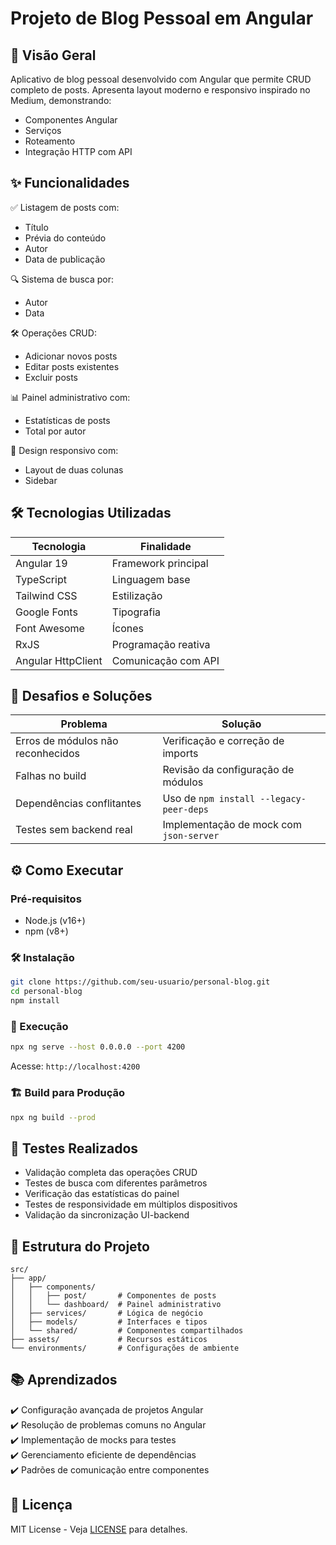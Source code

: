 # Projeto de Blog Pessoal em Angular  

## 📝 Visão Geral  
Aplicativo de blog pessoal desenvolvido com Angular que permite CRUD completo de posts. Apresenta layout moderno e responsivo inspirado no Medium, demonstrando:  
- Componentes Angular  
- Serviços  
- Roteamento  
- Integração HTTP com API  

## ✨ Funcionalidades  
✅ Listagem de posts com:  
- Título  
- Prévia do conteúdo  
- Autor  
- Data de publicação  

🔍 Sistema de busca por:  
- Autor  
- Data  

🛠️ Operações CRUD:  
- Adicionar novos posts  
- Editar posts existentes  
- Excluir posts  

📊 Painel administrativo com:  
- Estatísticas de posts  
- Total por autor  

📱 Design responsivo com:  
- Layout de duas colunas  
- Sidebar  

## 🛠️ Tecnologias Utilizadas  
| Tecnologia | Finalidade |
|------------|------------|
| Angular 19 | Framework principal |
| TypeScript | Linguagem base |
| Tailwind CSS | Estilização |
| Google Fonts | Tipografia |
| Font Awesome | Ícones |
| RxJS | Programação reativa |
| Angular HttpClient | Comunicação com API |

## 🚧 Desafios e Soluções  
| Problema | Solução |
|----------|---------|
| Erros de módulos não reconhecidos | Verificação e correção de imports |
| Falhas no build | Revisão da configuração de módulos |
| Dependências conflitantes | Uso de `npm install --legacy-peer-deps` |
| Testes sem backend real | Implementação de mock com `json-server` |

## ⚙️ Como Executar  

### Pré-requisitos  
- Node.js (v16+)  
- npm (v8+)  

### 🛠️ Instalação  
```bash
git clone https://github.com/seu-usuario/personal-blog.git
cd personal-blog
npm install
```

### 🚀 Execução  
```bash
npx ng serve --host 0.0.0.0 --port 4200
```
Acesse: `http://localhost:4200`

### 🏗️ Build para Produção  
```bash
npx ng build --prod
```

## 🧪 Testes Realizados  
- Validação completa das operações CRUD  
- Testes de busca com diferentes parâmetros  
- Verificação das estatísticas do painel  
- Testes de responsividade em múltiplos dispositivos  
- Validação da sincronização UI-backend  

## 📂 Estrutura do Projeto  
```
src/
├── app/
│   ├── components/
│   │   ├── post/       # Componentes de posts
│   │   └── dashboard/  # Painel administrativo
│   ├── services/       # Lógica de negócio
│   ├── models/         # Interfaces e tipos
│   └── shared/         # Componentes compartilhados
├── assets/             # Recursos estáticos
└── environments/       # Configurações de ambiente
```

## 📚 Aprendizados  
✔️ Configuração avançada de projetos Angular  
✔️ Resolução de problemas comuns no Angular  
✔️ Implementação de mocks para testes  
✔️ Gerenciamento eficiente de dependências  
✔️ Padrões de comunicação entre componentes  

## 📜 Licença  
MIT License - Veja [LICENSE](LICENSE) para detalhes.  
